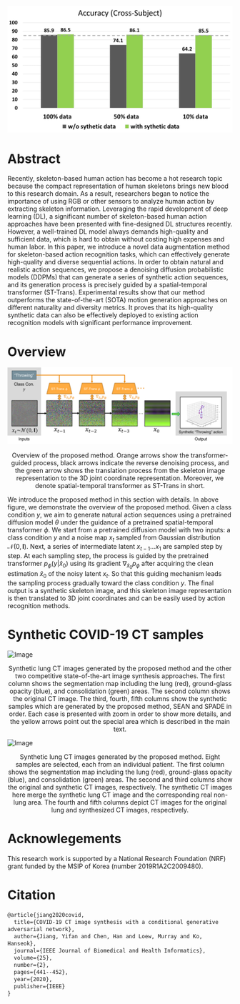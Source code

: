 ![Image](resources/fig1.png)


# Abstract

Recently, skeleton-based human action has become a hot research topic because the compact representation of human skeletons brings new blood to this research domain. As a result, researchers began to notice the importance of using RGB or other sensors to analyze human action by extracting skeleton information. Leveraging the rapid development of deep learning (DL), a significant number of skeleton-based human action approaches have been presented with fine-designed DL structures recently. However, a well-trained DL model always demands high-quality and sufficient data, which is hard to obtain without costing high expenses and human labor. In this paper, we introduce a novel data augmentation method for skeleton-based action recognition tasks, which can effectively generate high-quality and diverse sequential actions. In order to obtain natural and realistic action sequences, we propose a denoising diffusion probabilistic models (DDPMs) that can generate a series of synthetic action sequences, and its generation process is precisely guided by a spatial-temporal transformer (ST-Trans). Experimental results show that our method outperforms the state-of-the-art (SOTA) motion generation approaches on different naturality and diversity metrics. It proves that its high-quality synthetic data can also be effectively deployed to existing action recognition models with significant performance improvement. 

# Overview

![Image](resources/fig2.png)
<p align="center">
Overview of the proposed method. Orange arrows show the transformer-guided process, black arrows indicate the reverse denoising process, and the green arrow shows the translation process from the skeleton image representation to the 3D joint coordinate representation. Moreover, we denote spatial-temporal transformer as ST-Trans in short.
</p>

We introduce the proposed method in this section with details. In above figure, we demonstrate the overview of the proposed method. Given a class condition $y$, we aim to generate natural action sequences using a pretrained diffusion model $\theta$ under the guidance of a pretrained spatial-temporal transformer $\phi$. We start from a pretrained diffusion model with two inputs: a class condition $y$ and a noise map $x_t$ sampled from Gaussian distribution $\mathcal{N}(0,\textbf{I})$. Next, a series of intermediate latent $x_{t-1}...x_1$ are sampled step by step. At each sampling step, the process is guided by the pretrained transformer $p_\phi(y|\hat{x}_0)$ using its gradient $\nabla_{\hat{x}_0}p_\phi$ after acquiring the clean estimation $\hat{x}_0$ of the noisy latent $x_t$. So that this guiding mechanism leads the sampling process gradually toward the class condition $y$. The final output is a synthetic skeleton image, and this skeleton image representation is then translated to 3D joint coordinates and can be easily used by action recognition methods.

# Synthetic COVID-19 CT samples
![Image](resources/fig3.png)
<p align="center">
Synthetic lung CT images generated by the proposed method and the other two competitive state-of-the-art image synthesis approaches. The first column shows the segmentation map including the lung (red), ground-glass opacity (blue), and consolidation (green) areas. The second column shows the original CT image. The third, fourth, fifth columns show the synthetic samples which are generated by the proposed method, SEAN and SPADE in order. Each case is presented with zoom in order to show more details, and the yellow arrows point out the special area which is described in the main text.
</p>

![Image](resources/fig4.png)
<p align="center">
Synthetic lung CT images generated by the proposed method. Eight samples are selected, each from an individual patient. The first column shows the segmentation map including the lung (red), ground-glass opacity (blue), and consolidation (green) areas. The second and third columns show the original and synthetic CT images, respectively. The synthetic CT images here merge the synthetic lung CT image and the corresponding real non-lung area. The fourth and fifth columns depict CT images for the original lung and synthesized CT images, respectively.
</p>

# Acknowlegements
This research work is supported by a National Research Foundation (NRF) grant funded by the MSIP of Korea (number 2019R1A2C2009480).

# Citation
```
@article{jiang2020covid,
  title={COVID-19 CT image synthesis with a conditional generative adversarial network},
  author={Jiang, Yifan and Chen, Han and Loew, Murray and Ko, Hanseok},
  journal={IEEE Journal of Biomedical and Health Informatics},
  volume={25},
  number={2},
  pages={441--452},
  year={2020},
  publisher={IEEE}
}
```
